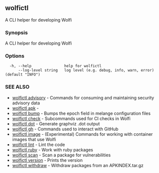 ## wolfictl

A CLI helper for developing Wolfi

### Synopsis

A CLI helper for developing Wolfi

### Options

```
  -h, --help               help for wolfictl
      --log-level string   log level (e.g. debug, info, warn, error) (default "INFO")
```

### SEE ALSO

* [wolfictl advisory](wolfictl_advisory.md)	 - Commands for consuming and maintaining security advisory data
* [wolfictl apk](wolfictl_apk.md)	 - 
* [wolfictl bump](wolfictl_bump.md)	 - Bumps the epoch field in melange configuration files
* [wolfictl check](wolfictl_check.md)	 - Subcommands used for CI checks in Wolfi
* [wolfictl dot](wolfictl_dot.md)	 - Generate graphviz .dot output
* [wolfictl gh](wolfictl_gh.md)	 - Commands used to interact with GitHub
* [wolfictl image](wolfictl_image.md)	 - (Experimental) Commands for working with container images that use Wolfi
* [wolfictl lint](wolfictl_lint.md)	 - Lint the code
* [wolfictl ruby](wolfictl_ruby.md)	 - Work with ruby packages
* [wolfictl scan](wolfictl_scan.md)	 - Scan a package for vulnerabilities
* [wolfictl version](wolfictl_version.md)	 - Prints the version
* [wolfictl withdraw](wolfictl_withdraw.md)	 - Withdraw packages from an APKINDEX.tar.gz

